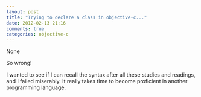 ```yaml
---
layout: post
title: "Trying to declare a class in objective-c..."
date: 2012-02-13 21:16
comments: true
categories: objective-c
---
```


None



So wrong!




I wanted to  see if I can recall the syntax after all these studies and readings, and I failed miserably. It really takes time to become proficient in another programming language.


